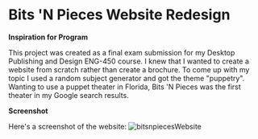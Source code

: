 # Bits 'N Pieces Website Redesign
__Inspiration for Program__

This project was created as a final exam submission for my Desktop Publishing and Design ENG-450 course. I knew that I wanted to create a website from scratch rather than create a brochure. To come up with my topic I used a random subject generator and got the theme "puppetry". Wanting to use a puppet theater in Florida, Bits 'N Pieces was the first theater in my Google search results. 

__Screenshot__

Here's a screenshot of the website:
![bitsnpiecesWebsite](https://user-images.githubusercontent.com/18653175/58451555-e89b4e80-80e1-11e9-92f6-8dcded98fade.jpg)
